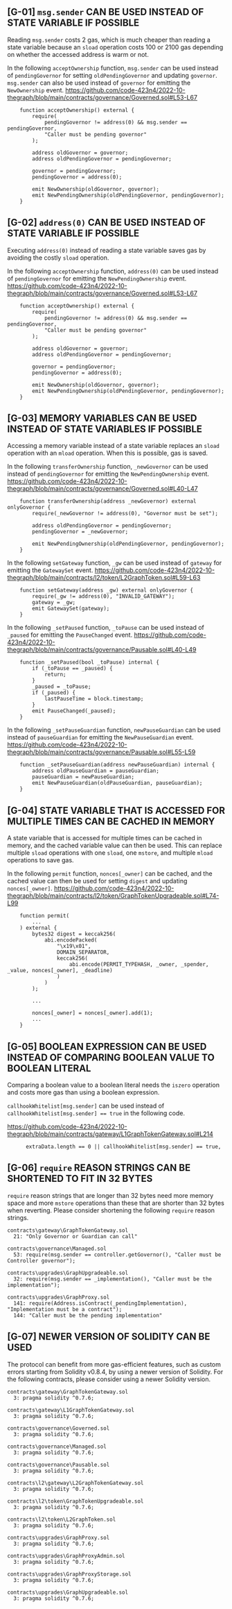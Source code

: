 ## [G-01] `msg.sender` CAN BE USED INSTEAD OF STATE VARIABLE IF POSSIBLE
Reading `msg.sender` costs 2 gas, which is much cheaper than reading a state variable because an `sload` operation costs 100 or 2100 gas depending on whether the accessed address is warm or not.

In the following `acceptOwnership` function, `msg.sender` can be used instead of `pendingGovernor` for setting `oldPendingGovernor` and updating `governor`. `msg.sender` can also be used instead of `governor` for emitting the `NewOwnership` event.
https://github.com/code-423n4/2022-10-thegraph/blob/main/contracts/governance/Governed.sol#L53-L67
```solidity
    function acceptOwnership() external {
        require(
            pendingGovernor != address(0) && msg.sender == pendingGovernor,
            "Caller must be pending governor"
        );

        address oldGovernor = governor;
        address oldPendingGovernor = pendingGovernor;

        governor = pendingGovernor;
        pendingGovernor = address(0);

        emit NewOwnership(oldGovernor, governor);
        emit NewPendingOwnership(oldPendingGovernor, pendingGovernor);
    }
```

## [G-02] `address(0)` CAN BE USED INSTEAD OF STATE VARIABLE IF POSSIBLE
Executing `address(0)` instead of reading a state variable saves gas by avoiding the costly `sload` operation.

In the following `acceptOwnership` function, `address(0)` can be used instead of `pendingGovernor` for emitting the `NewPendingOwnership` event.
https://github.com/code-423n4/2022-10-thegraph/blob/main/contracts/governance/Governed.sol#L53-L67
```solidity
    function acceptOwnership() external {
        require(
            pendingGovernor != address(0) && msg.sender == pendingGovernor,
            "Caller must be pending governor"
        );

        address oldGovernor = governor;
        address oldPendingGovernor = pendingGovernor;

        governor = pendingGovernor;
        pendingGovernor = address(0);

        emit NewOwnership(oldGovernor, governor);
        emit NewPendingOwnership(oldPendingGovernor, pendingGovernor);
    }
```

## [G-03] MEMORY VARIABLES CAN BE USED INSTEAD OF STATE VARIABLES IF POSSIBLE
Accessing a memory variable instead of a state variable replaces an `sload` operation with an `mload` operation. When this is possible, gas is saved.

In the following `transferOwnership` function, `_newGovernor` can be used instead of `pendingGovernor` for emitting the `NewPendingOwnership` event.
https://github.com/code-423n4/2022-10-thegraph/blob/main/contracts/governance/Governed.sol#L40-L47
```solidity
    function transferOwnership(address _newGovernor) external onlyGovernor {
        require(_newGovernor != address(0), "Governor must be set");

        address oldPendingGovernor = pendingGovernor;
        pendingGovernor = _newGovernor;

        emit NewPendingOwnership(oldPendingGovernor, pendingGovernor);
    }
```

In the following `setGateway` function, `_gw` can be used instead of `gateway` for emitting the `GatewaySet` event.
https://github.com/code-423n4/2022-10-thegraph/blob/main/contracts/l2/token/L2GraphToken.sol#L59-L63
```solidity
    function setGateway(address _gw) external onlyGovernor {
        require(_gw != address(0), "INVALID_GATEWAY");
        gateway = _gw;
        emit GatewaySet(gateway);
    }
```

In the following `_setPaused` function, `_toPause` can be used instead of `_paused` for emitting the `PauseChanged` event.
https://github.com/code-423n4/2022-10-thegraph/blob/main/contracts/governance/Pausable.sol#L40-L49
```solidity
    function _setPaused(bool _toPause) internal {
        if (_toPause == _paused) {
            return;
        }
        _paused = _toPause;
        if (_paused) {
            lastPauseTime = block.timestamp;
        }
        emit PauseChanged(_paused);
    }
```

In the following `_setPauseGuardian` function, `newPauseGuardian` can be used instead of `pauseGuardian` for emitting the `NewPauseGuardian` event.
https://github.com/code-423n4/2022-10-thegraph/blob/main/contracts/governance/Pausable.sol#L55-L59
```solidity
    function _setPauseGuardian(address newPauseGuardian) internal {
        address oldPauseGuardian = pauseGuardian;
        pauseGuardian = newPauseGuardian;
        emit NewPauseGuardian(oldPauseGuardian, pauseGuardian);
    }
```

## [G-04] STATE VARIABLE THAT IS ACCESSED FOR MULTIPLE TIMES CAN BE CACHED IN MEMORY
A state variable that is accessed for multiple times can be cached in memory, and the cached variable value can then be used. This can replace multiple `sload` operations with one `sload`, one `mstore`, and multiple `mload` operations to save gas.

In the following `permit` function, `nonces[_owner]` can be cached, and the cached value can then be used for setting `digest` and updating `nonces[_owner]`.
https://github.com/code-423n4/2022-10-thegraph/blob/main/contracts/l2/token/GraphTokenUpgradeable.sol#L74-L99
```solidity
    function permit(
        ...
    ) external {
        bytes32 digest = keccak256(
            abi.encodePacked(
                "\x19\x01",
                DOMAIN_SEPARATOR,
                keccak256(
                    abi.encode(PERMIT_TYPEHASH, _owner, _spender, _value, nonces[_owner], _deadline)
                )
            )
        );

        ...

        nonces[_owner] = nonces[_owner].add(1);
        ...
    }
```

## [G-05] BOOLEAN EXPRESSION CAN BE USED INSTEAD OF COMPARING BOOLEAN VALUE TO BOOLEAN LITERAL
Comparing a boolean value to a boolean literal needs the `iszero` operation and costs more gas than using a boolean expression.

`callhookWhitelist[msg.sender]` can be used instead of `callhookWhitelist[msg.sender] == true` in the following code.

https://github.com/code-423n4/2022-10-thegraph/blob/main/contracts/gateway/L1GraphTokenGateway.sol#L214
```solidity
      extraData.length == 0 || callhookWhitelist[msg.sender] == true,
```

## [G-06] `require` REASON STRINGS CAN BE SHORTENED TO FIT IN 32 BYTES
`require` reason strings that are longer than 32 bytes need more memory space and more `mstore` operations than these that are shorter than 32 bytes when reverting. Please consider shortening the following `require` reason strings.

```solidity
contracts\gateway\GraphTokenGateway.sol
  21: "Only Governor or Guardian can call"

contracts\governance\Managed.sol
  53: require(msg.sender == controller.getGovernor(), "Caller must be Controller governor");

contracts\upgrades\GraphUpgradeable.sol
  32: require(msg.sender == _implementation(), "Caller must be the implementation");
  
contracts\upgrades\GraphProxy.sol
  141: require(Address.isContract(_pendingImplementation), "Implementation must be a contract");
  144: "Caller must be the pending implementation"
```

## [G-07] NEWER VERSION OF SOLIDITY CAN BE USED
The protocol can benefit from more gas-efficient features, such as custom errors starting from Solidity v0.8.4, by using a newer version of Solidity. For the following contracts, please consider using a newer Solidity version.

```solidity
contracts\gateway\GraphTokenGateway.sol
  3: pragma solidity ^0.7.6;

contracts\gateway\L1GraphTokenGateway.sol
  3: pragma solidity ^0.7.6;

contracts\governance\Governed.sol
  3: pragma solidity ^0.7.6;

contracts\governance\Managed.sol
  3: pragma solidity ^0.7.6;

contracts\governance\Pausable.sol
  3: pragma solidity ^0.7.6;

contracts\l2\gateway\L2GraphTokenGateway.sol
  3: pragma solidity ^0.7.6;

contracts\l2\token\GraphTokenUpgradeable.sol
  3: pragma solidity ^0.7.6;

contracts\l2\token\L2GraphToken.sol
  3: pragma solidity ^0.7.6;

contracts\upgrades\GraphProxy.sol
  3: pragma solidity ^0.7.6;

contracts\upgrades\GraphProxyAdmin.sol
  3: pragma solidity ^0.7.6;

contracts\upgrades\GraphProxyStorage.sol
  3: pragma solidity ^0.7.6;

contracts\upgrades\GraphUpgradeable.sol
  3: pragma solidity ^0.7.6;
```